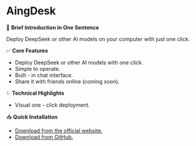 # AingDesk
🚀 **Brief Introduction in One Sentence**

Deploy DeepSeek or other AI models on your computer with just one click.

✅ **Core Features**
- Deploy DeepSeek or other AI models with one click.
- Simple to operate.
- Built - in chat interface.
- Share it with friends online (coming soon).
  
✨ **Technical Highlights**
- Visual one - click deployment.

📥 **Quick Installation**
- [Download from the official website.](https://www.aingdesk.com/en/download.html)
- [Download from GitHub.](https://github.com/aingdesk/AingDesk/releases)
